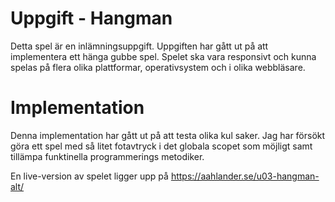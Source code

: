 # Uppgift - Hangman

Detta spel är en inlämningsuppgift. Uppgiften har gått ut på att implementera ett hänga gubbe spel.
Spelet ska vara responsivt och kunna spelas på flera olika plattformar, operativsystem och i olika webbläsare.

# Implementation

Denna implementation har gått ut på att testa olika kul saker. Jag har försökt göra ett spel med så litet fotavtryck i det globala scopet som möjligt samt tillämpa funktinella
programmerings metodiker.

En live-version av spelet ligger upp på https://aahlander.se/u03-hangman-alt/